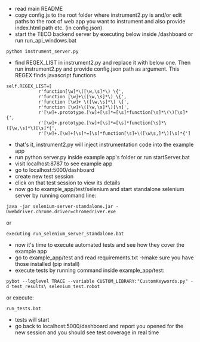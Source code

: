 - read main README
- copy config.js to the root folder where instrument2.py is and/or edit paths to the root of web app you want to instrument and also provide index.html path etc. (in config.json)
- start the TECO backend server by executing below inside /dashboard or run run_api_windows.bat
```
python instrument_server.py
```
- find REGEX_LIST in instrument2.py and replace it with below one. Then run instrument2.py and provide config.json path as argument. This REGEX finds javascript functions
```
self.REGEX_LIST=[
            r'function[\w]*\([\w,\s]*\) \{', 
            r'function [\w]+\([\w,\s]*\) \{', 
            r'function [\w]+ \([\w,\s]*\) \{', 
            r'function [\w]+\([\w,\s]*\)[\n]', 
            r'[\w]+.prototype.[\w]+[\s]*=[\s]*function[\s]*\(\)[\s]*{', 
            r'[\w]+.prototype.[\w]+[\s]*=[\s]*function[\s]*\([\w,\s]*\)[\s]*{',
            r'[\w]+.[\w]+[\s]*=[\s]*function[\s]+\([\w\s,]*\)[\s]*{']
```            
- that's it, instrument2.py will inject instrumentation code into the example app
- run 
python server.py
inside example app's folder or run startServer.bat
- visit localhost:8787 to see example app
- go to localhost:5000/dashboard 
- create new test session
- click on that test session to view its details
- now go to example_app/test/selenium and start standalone selenium server by running command line:
```
java -jar selenium-server-standalone.jar -Dwebdriver.chrome.driver=chromedriver.exe
```
or 
```
executing run_selenium_server_standalone.bat
```
- now it's time to execute automated tests and see how they cover the example app
- go to example_app/test and read requirements.txt ->make sure you have those installed (pip install)
- execute tests  by running command inside example_app/test:
```
pybot --loglevel TRACE --variable CUSTOM_LIBRARY:"CustomKeywords.py" -d test_results\ selenium_test.robot
```
or execute:
```
run_tests.bat
```
- tests will start
- go back to localhost:5000/dashboard and report you opened for the new session and you should see test coverage in real time
